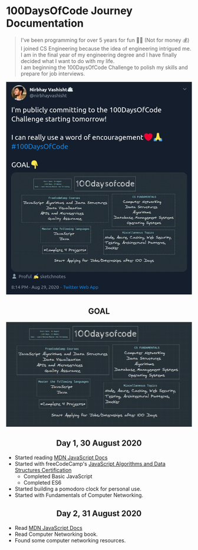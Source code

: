 # 100DaysOfCode Journey Documentation
> I've been programming for over 5 years for fun :man_technologist: (Not for money &#128176;)<br>
> I joined CS Engineering because the idea of engineering intrigued me.<br>
> I am in the final year of my engineering degree and I have finally decided what I want to do with my life.<br>
> I am beginning the 100DaysOfCode Challenge to polish my skills and prepare for job interviews.<br>

![Tweet Image](https://github.com/nirbhayvashisht/100DaysOfCode/blob/master/resources/ss.png)

## <center>GOAL</center>
![Goal](https://github.com/nirbhayvashisht/100DaysOfCode/blob/master/resources/Screenshot%20from%202020-08-29%2020-07-07.png)

## <center>Day 1, 30 August 2020</center>
- Started reading [MDN JavaScript Docs](https://developer.mozilla.org/en-US/docs/Web/JavaScript/Guide) 
- Started with freeCodeCamp's [JavaScript Algorithms and Data Structures Certification](https://www.freecodecamp.org/learn/) 
    - Completed Basic JavaScript
    - Completed ES6
- Started building a pomodoro clock for personal use.
- Started with Fundamentals of Computer Networking.

## <center>Day 2, 31 August 2020</center>
- Read [MDN JavaScript Docs](https://developer.mozilla.org/en-US/docs/Web/JavaScript/Guide)
- Read Computer Networking book.
- Found some computer networking resources.
